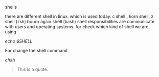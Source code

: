 
shells

there are different shell in linux. which is used today. c shell , korn shell, z shell (zsh)
    bourn again shell (bash)
shell responsibilities are communicate with users and operating systems.
for check which kind of shell we are using

*echo $SHELL*
 
For change the  shell command

*chsh*

> This is a quote.
 
